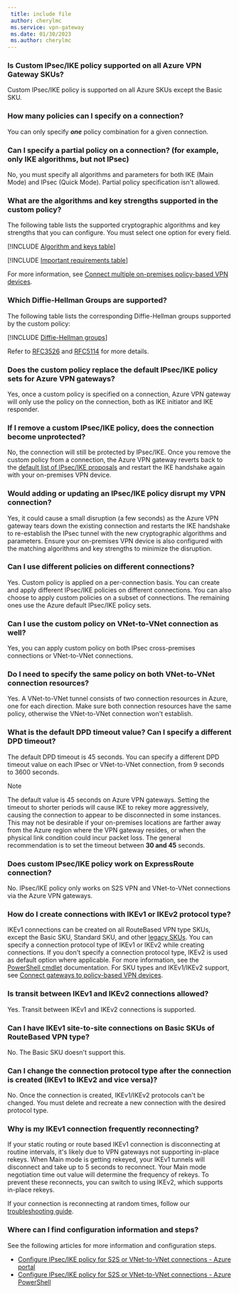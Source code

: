 ```yaml
---
 title: include file
 author: cherylmc
 ms.service: vpn-gateway
 ms.date: 01/30/2023
 ms.author: cherylmc
---
```

### Is Custom IPsec/IKE policy supported on all Azure VPN Gateway SKUs?

Custom IPsec/IKE policy is supported on all Azure SKUs except the Basic SKU.

### How many policies can I specify on a connection?

You can only specify ***one*** policy combination for a given connection.

### Can I specify a partial policy on a connection? (for example, only IKE algorithms, but not IPsec)

No, you must specify all algorithms and parameters for both IKE (Main Mode) and IPsec (Quick Mode). Partial policy specification isn't allowed.

### What are the algorithms and key strengths supported in the custom policy?

The following table lists the supported cryptographic algorithms and key strengths that you can configure. You must select one option for every field.

[!INCLUDE [Algorithm and keys table](vpn-gateway-ipsec-ike-algorithm-include.md)]

[!INCLUDE [Important requirements table](vpn-gateway-ipsec-ike-requirements-include.md)]

For more information, see [Connect multiple on-premises policy-based VPN devices](../articles/vpn-gateway/vpn-gateway-connect-multiple-policybased-rm-ps.md).

### <a name ="DH"></a>Which Diffie-Hellman Groups are supported?

The following table lists the corresponding Diffie-Hellman groups supported by the custom policy:

[!INCLUDE [Diffie-Hellman groups](vpn-gateway-ipsec-ike-diffie-hellman-include.md)]

Refer to [RFC3526](https://tools.ietf.org/html/rfc3526) and [RFC5114](https://tools.ietf.org/html/rfc5114) for more details.

### Does the custom policy replace the default IPsec/IKE policy sets for Azure VPN gateways?

Yes, once a custom policy is specified on a connection, Azure VPN gateway will only use the policy on the connection, both as IKE initiator and IKE responder.

### If I remove a custom IPsec/IKE policy, does the connection become unprotected?

No, the connection will still be protected by IPsec/IKE. Once you remove the custom policy from a connection, the Azure VPN gateway reverts back to the [default list of IPsec/IKE proposals](../articles/vpn-gateway/vpn-gateway-about-vpn-devices.md#RouteBasedOffers) and restart the IKE handshake again with your on-premises VPN device.

### Would adding or updating an IPsec/IKE policy disrupt my VPN connection?

Yes, it could cause a small disruption (a few seconds) as the Azure VPN gateway tears down the existing connection and restarts the IKE handshake to re-establish the IPsec tunnel with the new cryptographic algorithms and parameters. Ensure your on-premises VPN device is also configured with the matching algorithms and key strengths to minimize the disruption.

### Can I use different policies on different connections?

Yes. Custom policy is applied on a per-connection basis. You can create and apply different IPsec/IKE policies on different connections. You can also choose to apply custom policies on a subset of connections. The remaining ones use the Azure default IPsec/IKE policy sets.

### Can I use the custom policy on VNet-to-VNet connection as well?

Yes, you can apply custom policy on both IPsec cross-premises connections or VNet-to-VNet connections.

### Do I need to specify the same policy on both VNet-to-VNet connection resources?

Yes. A VNet-to-VNet tunnel consists of two connection resources in Azure, one for each direction. Make sure both connection resources have the same policy, otherwise the VNet-to-VNet connection won't establish.

### What is the default DPD timeout value? Can I specify a different DPD timeout?

The default DPD timeout is 45 seconds. You can specify a different DPD timeout value on each IPsec or VNet-to-VNet connection, from 9 seconds to 3600 seconds.

> [!NOTE]
> The default value is 45 seconds on Azure VPN gateways. Setting the timeout to shorter periods will cause IKE to rekey more aggressively, causing the connection to appear to be disconnected in some instances. This may not be desirable if your on-premises locations are farther away from the Azure region where the VPN gateway resides, or when the physical link condition could incur packet loss. The general recommendation is to set the timeout between **30 and 45** seconds.

### Does custom IPsec/IKE policy work on ExpressRoute connection?

No. IPsec/IKE policy only works on S2S VPN and VNet-to-VNet connections via the Azure VPN gateways.

### How do I create connections with IKEv1 or IKEv2 protocol type?

IKEv1 connections can be created on all RouteBased VPN type SKUs, except the Basic SKU, Standard SKU, and other [legacy SKUs](../articles/vpn-gateway/vpn-gateway-about-skus-legacy.md#gwsku). You can specify a connection protocol type of IKEv1 or IKEv2 while creating connections. If you don't specify a connection protocol type, IKEv2 is used as default option where applicable. For more information, see the [PowerShell cmdlet](/powershell/module/az.network/new-azvirtualnetworkgatewayconnection) documentation. For SKU types and IKEv1/IKEv2 support, see [Connect gateways to policy-based VPN devices](../articles/vpn-gateway/vpn-gateway-connect-multiple-policybased-rm-ps.md).

### Is transit between IKEv1 and IKEv2 connections allowed?

Yes. Transit between IKEv1 and IKEv2 connections is supported.

### Can I have IKEv1 site-to-site connections on Basic SKUs of RouteBased VPN type?

No. The Basic SKU doesn't support this.

### Can I change the connection protocol type after the connection is created (IKEv1 to IKEv2 and vice versa)?

No. Once the connection is created, IKEv1/IKEv2 protocols can't be changed. You must delete and recreate a new connection with the desired protocol type.

### Why is my IKEv1 connection frequently reconnecting?
If your static routing or route based IKEv1 connection is disconnecting at routine intervals, it's likely due to VPN gateways not supporting in-place rekeys. When Main mode is getting rekeyed, your IKEv1 tunnels will disconnect and take up to 5 seconds to reconnect. Your Main mode negotiation time out value will determine the frequency of rekeys. To prevent these reconnects, you can switch to using IKEv2, which supports in-place rekeys.

If your connection is reconnecting at random times, follow our [troubleshooting guide](../articles/vpn-gateway/vpn-gateway-troubleshoot-site-to-site-disconnected-intermittently.md).

### Where can I find configuration information and steps?

See the following articles for more information and configuration steps.

* [Configure IPsec/IKE policy for S2S or VNet-to-VNet connections - Azure portal](../articles/vpn-gateway/ipsec-ike-policy-howto.md)
* [Configure IPsec/IKE policy for S2S or VNet-to-VNet connections - Azure PowerShell](../articles/vpn-gateway/vpn-gateway-ipsecikepolicy-rm-powershell.md)
